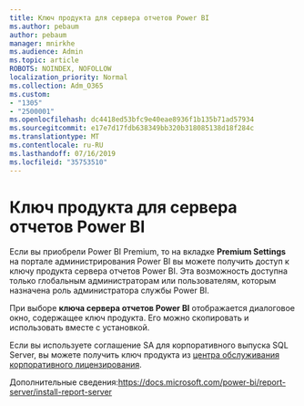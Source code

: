 ```yaml
---
title: Ключ продукта для сервера отчетов Power BI
ms.author: pebaum
author: pebaum
manager: mnirkhe
ms.audience: Admin
ms.topic: article
ROBOTS: NOINDEX, NOFOLLOW
localization_priority: Normal
ms.collection: Adm_O365
ms.custom:
- "1305"
- "2500001"
ms.openlocfilehash: dc4418ed53bfc9e40eae8936f1b135b71ad57934
ms.sourcegitcommit: e17e7d17fdb638349bb320b318085138d18f284c
ms.translationtype: MT
ms.contentlocale: ru-RU
ms.lasthandoff: 07/16/2019
ms.locfileid: "35753510"
---
```

# <a name="power-bi-report-server-product-key"></a>Ключ продукта для сервера отчетов Power BI

Если вы приобрели Power BI Premium, то на вкладке **Premium Settings** на портале администрирования Power BI вы можете получить доступ к ключу продукта сервера отчетов Power BI. Эта возможность доступна только глобальным администраторам или пользователям, которым назначена роль администратора службы Power BI.

При выборе **ключа сервера отчетов Power BI** отображается диалоговое окно, содержащее ключ продукта. Его можно скопировать и использовать вместе с установкой.

Если вы используете соглашение SA для корпоративного выпуска SQL Server, вы можете получить ключ продукта из [центра обслуживания корпоративного лицензирования](https://www.microsoft.com/Licensing/servicecenter/).

Дополнительные сведения:https://docs.microsoft.com/power-bi/report-server/install-report-server
